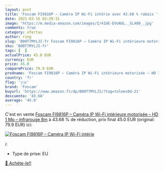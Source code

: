 ```yaml
---
layout: post
title: 'Foscam FI9816P – Caméra IP Wi-Fi intérie avec 43.68 % rabais '
date: 2021-03-16 02:29:31
image: 'https://m.media-amazon.com/images/I/41UE-EVoNXL._SL400_.jpg'
comments: true
category: ofertas
author: ring
slug: 'B00T7MYLJI-fr Foscam FI9816P – Caméra IP Wi-Fi intérieure motorisée – HD...'
sku: 'B00T7MYLJI-fr'
tags: [  ]
actualPrice: 45.0 EUR
currency: EUR
price: 45.0
comparePrice: 79.9 EUR
prodname: 'Foscam FI9816P – Caméra IP Wi-Fi intérieure motorisée – HD 1 Mp – infrarouge 8m'
country: 'fr'
flag: '🇫🇷'
brand: 'Foscam'
buyurl: 'https://www.amazon.fr/dp/B00T7MYLJI/?tag=tolees0d-21'
descuento: '43.68'
average: '45.0'
---
```


C'est en vente [Foscam FI9816P – Caméra IP Wi-Fi intérieure motorisée – HD 1 Mp – infrarouge 8m](https://www.amazon.fr/dp/B00T7MYLJI/?tag=tolees0d-21)  à  43.68 % de réduction, prix final  45.0 EUR (original: 79.9 EUR) ici:

[![Foscam FI9816P – Caméra IP Wi-Fi intérie](https://m.media-amazon.com/images/I/41UE-EVoNXL._SL400_.jpg)](https://www.amazon.fr/dp/B00T7MYLJI/?tag=tolees0d-21)

ℹ️:

- Type de prise: EU

[🛒 Achète-le!!](https://www.amazon.fr/dp/B00T7MYLJI/?tag=tolees0d-21)
